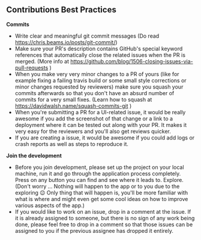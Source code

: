 ## Contributions Best Practices

**Commits**
* Write clear and meaningful git commit messages (Do read https://chris.beams.io/posts/git-commit/)
* Make sure your PR's description contains GitHub's special keyword references that automatically close the related issues when the PR is merged. (More info at https://github.com/blog/1506-closing-issues-via-pull-requests )
* When you make very very minor changes to a PR of yours (like for example fixing a failing travis build or some small style corrections or minor changes requested by reviewers) make sure you squash your commits afterwards so that you don't have an absurd number of commits for a very small fixes. (Learn how to squash at https://davidwalsh.name/squash-commits-git )
* When you're submitting a PR for a UI-related issue, it would be really awesome if you add the screenshot of that change or a link to a deployment where it can be tested out along with your PR. It makes it very easy for the reviewers and you'll also get reviews quicker.
* If you are creating a issue, it would be awesome if you could add logs or crash reports as well as steps to reproduce it.


**Join the development**
* Before you join development, please set up the project on your local machine, run it and go through the application process completely. Press on any button you can find and see where it leads to. Explore. (Don't worry ... Nothing will happen to the app or to you due to the exploring :wink: Only thing that will happen is, you'll be more familiar with what is where and might even get some cool ideas on how to improve various aspects of the app.)
* If you would like to work on an issue, drop in a comment at the issue. If it is already assigned to someone, but there is no sign of any work being done, please feel free to drop in a comment so that those issues can be assigned to you if the previous assignee has dropped it entirely.
